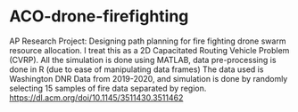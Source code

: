 # ACO-drone-firefighting
AP Research Project:
Designing path planning for fire fighting drone swarm resource allocation. I treat this as a 2D Capacitated Routing Vehicle Problem (CVRP).
All the simulation is done using MATLAB, data pre-processing is done in R (due to ease of manipulating data frames)
The data used is Washington DNR Data from 2019-2020, and simulation is done by randomly selecting 15 samples of fire data separated by region.
https://dl.acm.org/doi/10.1145/3511430.3511462

